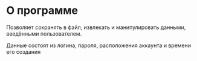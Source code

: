 # О программе

Позволяет сохранять в файл, извлекать и манипулировать данными, введёнными пользователем.

Данные состоят из логина, пароля, расположения аккаунта и времени его создания
